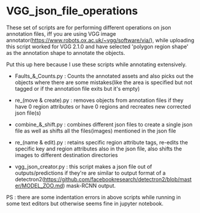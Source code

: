 # VGG_json_file_operations


These set of scripts are for performing different operations on json annotation files, iff you are using VGG image annotator(https://www.robots.ox.ac.uk/~vgg/software/via/), while uploading this script worked for VGG 2.1.0 and have selected 'polygon region shape' as the annotation shape to annotate the objects.

Put this up here because I use these scripts while annotating extensively.

* Faults_&_Counts.py : Counts the annotated assets and also picks out the objects where there are some mistakes(like the area is specified but not tagged or if the annotation file exits but it's empty)

* re_(move & create).py : removes objects from annotation files if they have 0 region attributes or have 0 regions and recreates new corrected json file(s)

* combine_&_shift.py : combines different json files to create a single json file as well as shifts all the files(images) mentioned in the json file

* re_(name & edit).py : retains specific region attribute tags, re-edits the specific key and region attributes also in the json file, also shifts the images to different destination directories 

* vgg_json_creator.py : this script makes a json file out of outputs/predictions if they're are similar to output format of a detectron2(https://github.com/facebookresearch/detectron2/blob/master/MODEL_ZOO.md) mask-RCNN output.

PS : there are some indentation errors in above scripts while running in some text editors but otherwise seems fine in jupyter notebook.
